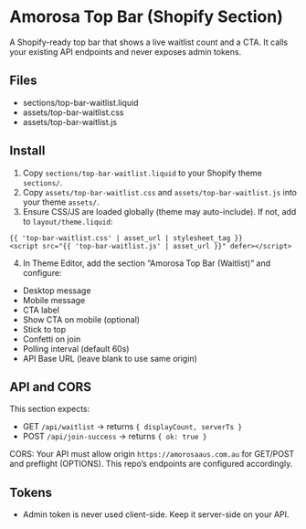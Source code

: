 # Amorosa Top Bar (Shopify Section)

A Shopify-ready top bar that shows a live waitlist count and a CTA. It calls your existing API endpoints and never exposes admin tokens.

## Files

- sections/top-bar-waitlist.liquid
- assets/top-bar-waitlist.css
- assets/top-bar-waitlist.js

## Install

1. Copy `sections/top-bar-waitlist.liquid` to your Shopify theme `sections/`.
2. Copy `assets/top-bar-waitlist.css` and `assets/top-bar-waitlist.js` into your theme `assets/`.
3. Ensure CSS/JS are loaded globally (theme may auto-include). If not, add to `layout/theme.liquid`:

```liquid
{{ 'top-bar-waitlist.css' | asset_url | stylesheet_tag }}
<script src="{{ 'top-bar-waitlist.js' | asset_url }}" defer></script>
```

4. In Theme Editor, add the section “Amorosa Top Bar (Waitlist)” and configure:
- Desktop message
- Mobile message
- CTA label
- Show CTA on mobile (optional)
- Stick to top
- Confetti on join
- Polling interval (default 60s)
- API Base URL (leave blank to use same origin)

## API and CORS

This section expects:
- GET `/api/waitlist` → returns `{ displayCount, serverTs }`
- POST `/api/join-success` → returns `{ ok: true }`

CORS: Your API must allow origin `https://amorosaaus.com.au` for GET/POST and preflight (OPTIONS). This repo’s endpoints are configured accordingly.

## Tokens

- Admin token is never used client-side. Keep it server-side on your API.
